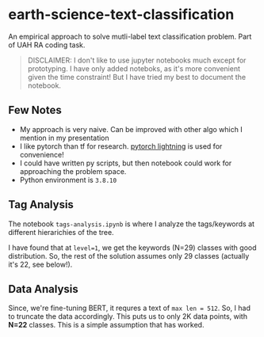# earth-science-text-classification
An empirical approach to solve mutli-label text classification problem. Part of UAH RA coding task.

> DISCLAIMER: I don't like to use jupyter notebooks much except for prototyping. I have only added noteboks, as it's more convenient given the time constraint! But I have tried my best to document the notebook.

## Few Notes

- My approach is very naive. Can be improved with other algo which I mention in my presentation
- I like pytorch than tf for research. [pytorch lightning](https://github.com/PyTorchLightning/pytorch-lightning) is used for convenience!
- I could have written py scripts, but then notebook could work for approaching the problem space.
- Python environment is `3.8.10`


## Tag Analysis

The notebook `tags-analysis.ipynb` is where I analyze the tags/keywords at different hierarichies of the tree.

I have found that at `level=1`, we get the keywords (N=29) classes with good distribution.
So, the rest of the solution assumes only 29 classes (actually it's 22, see below!).

## Data Analysis

Since, we're fine-tuning BERT, it requres a text of `max len = 512`.
So, I had to truncate the data accordingly. This puts us to only 2K data points, with **N=22** classes.
This is a simple assumption that has worked.
